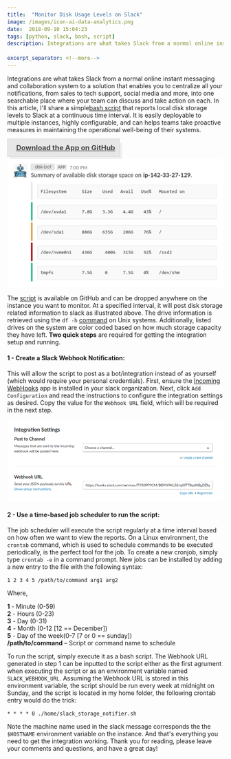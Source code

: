 ```yaml
--- 
title:  "Monitor Disk Usage Levels on Slack"
image: /images/icon-ai-data-analytics.png
date:  2018-09-10 15:04:23
tags: [python, slack, bash, script]
description: Integrations are what takes Slack from a normal online instant messaging and collaboration system to a solution that enables you to centralize all your notifications, from sales to tech support, social media and more, into one searchable place where your team can discuss and take action on each. In this article, I'll share a simple [bash script]((https://github.com/Zir0-93/slack-storage-notifier/blob/master/slack_storage_notifier.sh)) that reports local disk storage levels to Slack at a continuous time interval. It is easily deployable to multiple instances, highly configurable, and can helps teams take proactive measures in maintaining the operational well-being of their systems.

excerpt_separator: <!--more-->
---
```

Integrations are what takes Slack from a normal online instant messaging and collaboration system to a solution that enables you to centralize all your notifications, from sales to tech support, social media and more, into one searchable place where your team can discuss and take action on each. In this article, I'll share a simple[bash script]((https://github.com/Zir0-93/slack-storage-notifier/blob/master/slack_storage_notifier.sh)) that reports local disk storage levels to Slack at a continuous time interval. It is easily deployable to multiple instances, highly configurable, and can helps teams take proactive measures in maintaining the operational well-being of their systems.
<!--more-->

<h3 id="download-from-github"><a style="background: #8080802e; padding: 10px;  border: 1px solid #8080802e;  box-shadow: 5px 10px #8080801f; color: #000000b3;" href="https://github.com/Zir0-93/slack-storage-notifier"><i style="padding-right: 10px;" class="fa fa-github"></i><strong>Download the App on GitHub </strong></a></h3>

![inheritance](/images/notification.png)

The [script](https://github.com/Zir0-93/slack-storage-notifier/blob/master/slack_storage_notifier.sh) is available on GitHub and can be dropped anywhere on the instance you want to monitor. At a specified interval, it will
post disk storage related information to slack as illustrated above. The drive information is retrieved using the `df -h` [command](https://en.wikipedia.org/wiki/Df_(Unix)) on Unix systems. Additionally, listed drives on the system are color coded based on how much
storage capacity they have left. **Two quick steps** are required for getting the integration setup and running.

#### **1 - Create a Slack Webhook Notification**: 

This will allow the script to post as a bot/integration instead of as yourself (which would
require your personal credentials). First, ensure the [Incoming WebHooks](https://slack.com/apps/A0F7XDUAZ-incoming-webhooks?next_id=0) app
is installed in your slack organization. Next, click `Add Configuration` and read the instructions to configure the integration settings 
as desired. Copy the value for the `Webhook URL` field, which will be required in the next step.

![inheritance](/images/integrationv2.png)

#### **2 - Use a time-based job scheduler to run the script**: 

The job scheduler will execute the script regularly at a time interval based
on how often we want to view the reports. On a Linux environment, the `crontab` command, which is used to schedule 
commands to be executed periodically, is the perfect tool for the job. To create a new cronjob, simply type `crontab -e` in a command
prompt. New jobs can be installed by adding a new entry to the file with the following syntax:
```
1 2 3 4 5 /path/to/command arg1 arg2
```
Where,

**1** - Minute (0-59) <br>
**2** - Hours (0-23) <br>
**3** - Day (0-31) <br>
**4** - Month (0-12 [12 == December]) <br>
**5** - Day of the week(0-7 [7 or 0 == sunday]) <br>
**/path/to/command** – Script or command name to schedule

To run the script, simply execute it as a bash script. The Webhook URL generated in step 1 can be inputted to the script either as the first agrument when executing the script or
as an environment variable named `SLACK_WEBHOOK_URL`. Assuming the Webhook URL is stored in this environment variable,
the script should be run every week at midnight on Sunday, and the script is located in my home folder, 
the following crontab entry would do the trick:
```
* * * * 0 ./home/slack_storage_notifier.sh
```

Note the machine name used in the slack message corresponds the the `$HOSTNAME` environment variable on the instance. And that's everything you need to get the integration working. Thank you for reading, please leave your comments and questions, and have a great day!
